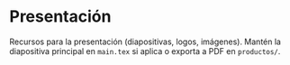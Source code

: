 # Presentación

Recursos para la presentación (diapositivas, logos, imágenes). Mantén la diapositiva principal en `main.tex` si aplica o exporta a PDF en `productos/`.
